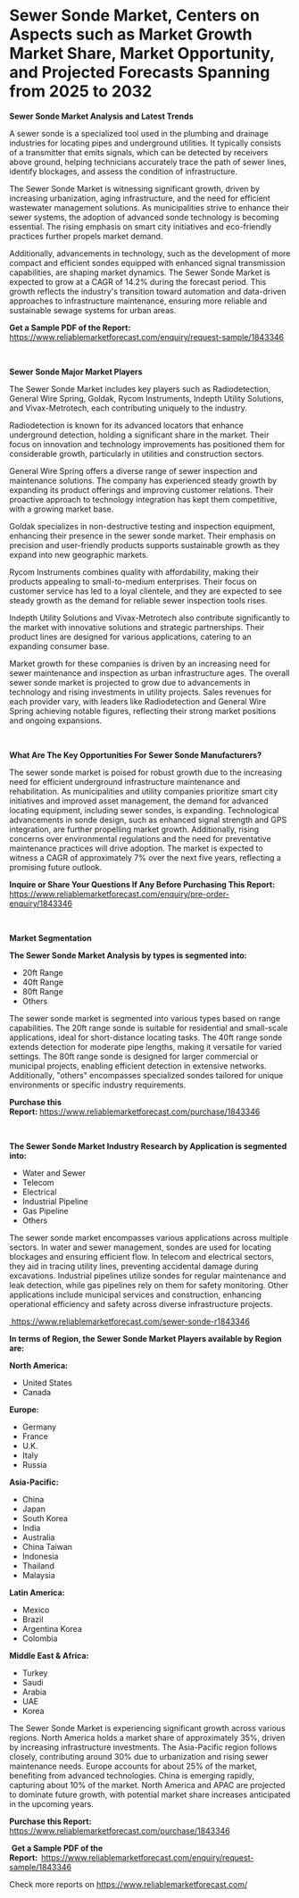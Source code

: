 <p><h1>Sewer Sonde Market, Centers on Aspects such as Market Growth Market Share, Market Opportunity, and Projected Forecasts Spanning from 2025 to 2032</h1></p><p><strong>Sewer Sonde Market Analysis and Latest Trends</strong></p>
<p><p>A sewer sonde is a specialized tool used in the plumbing and drainage industries for locating pipes and underground utilities. It typically consists of a transmitter that emits signals, which can be detected by receivers above ground, helping technicians accurately trace the path of sewer lines, identify blockages, and assess the condition of infrastructure. </p><p>The Sewer Sonde Market is witnessing significant growth, driven by increasing urbanization, aging infrastructure, and the need for efficient wastewater management solutions. As municipalities strive to enhance their sewer systems, the adoption of advanced sonde technology is becoming essential. The rising emphasis on smart city initiatives and eco-friendly practices further propels market demand. </p><p>Additionally, advancements in technology, such as the development of more compact and efficient sondes equipped with enhanced signal transmission capabilities, are shaping market dynamics. The Sewer Sonde Market is expected to grow at a CAGR of 14.2% during the forecast period. This growth reflects the industry's transition toward automation and data-driven approaches to infrastructure maintenance, ensuring more reliable and sustainable sewage systems for urban areas.</p></p>
<p><strong>Get a Sample PDF of the Report:&nbsp;</strong> <a href="https://www.reliablemarketforecast.com/enquiry/request-sample/1843346?utm_campaign=2481&utm_medium=2&utm_source=Github&utm_content=ia&utm_term=11042025&utm_id=sewer-sonde">https://www.reliablemarketforecast.com/enquiry/request-sample/1843346</a></p>
<p>&nbsp;</p>
<p><strong>Sewer Sonde Major Market Players</strong></p>
<p><p>The Sewer Sonde Market includes key players such as Radiodetection, General Wire Spring, Goldak, Rycom Instruments, Indepth Utility Solutions, and Vivax-Metrotech, each contributing uniquely to the industry. </p><p>Radiodetection is known for its advanced locators that enhance underground detection, holding a significant share in the market. Their focus on innovation and technology improvements has positioned them for considerable growth, particularly in utilities and construction sectors.</p><p>General Wire Spring offers a diverse range of sewer inspection and maintenance solutions. The company has experienced steady growth by expanding its product offerings and improving customer relations. Their proactive approach to technology integration has kept them competitive, with a growing market base.</p><p>Goldak specializes in non-destructive testing and inspection equipment, enhancing their presence in the sewer sonde market. Their emphasis on precision and user-friendly products supports sustainable growth as they expand into new geographic markets.</p><p>Rycom Instruments combines quality with affordability, making their products appealing to small-to-medium enterprises. Their focus on customer service has led to a loyal clientele, and they are expected to see steady growth as the demand for reliable sewer inspection tools rises.</p><p>Indepth Utility Solutions and Vivax-Metrotech also contribute significantly to the market with innovative solutions and strategic partnerships. Their product lines are designed for various applications, catering to an expanding consumer base.</p><p>Market growth for these companies is driven by an increasing need for sewer maintenance and inspection as urban infrastructure ages. The overall sewer sonde market is projected to grow due to advancements in technology and rising investments in utility projects. Sales revenues for each provider vary, with leaders like Radiodetection and General Wire Spring achieving notable figures, reflecting their strong market positions and ongoing expansions.</p></p>
<p>&nbsp;</p>
<p><strong>What Are The Key Opportunities For Sewer Sonde Manufacturers?</strong></p>
<p><p>The sewer sonde market is poised for robust growth due to the increasing need for efficient underground infrastructure maintenance and rehabilitation. As municipalities and utility companies prioritize smart city initiatives and improved asset management, the demand for advanced locating equipment, including sewer sondes, is expanding. Technological advancements in sonde design, such as enhanced signal strength and GPS integration, are further propelling market growth. Additionally, rising concerns over environmental regulations and the need for preventative maintenance practices will drive adoption. The market is expected to witness a CAGR of approximately 7% over the next five years, reflecting a promising future outlook.</p></p>
<p><strong>Inquire or Share Your Questions If Any Before Purchasing This Report:</strong> <a href="https://www.reliablemarketforecast.com/enquiry/pre-order-enquiry/1843346?utm_campaign=2481&utm_medium=2&utm_source=Github&utm_content=ia&utm_term=11042025&utm_id=sewer-sonde">https://www.reliablemarketforecast.com/enquiry/pre-order-enquiry/1843346</a></p>
<p>&nbsp;</p>
<p><strong>Market Segmentation</strong></p>
<p><strong>The Sewer Sonde Market Analysis by types is segmented into:</strong></p>
<p><ul><li>20ft Range</li><li>40ft Range</li><li>80ft Range</li><li>Others</li></ul></p>
<p><p>The sewer sonde market is segmented into various types based on range capabilities. The 20ft range sonde is suitable for residential and small-scale applications, ideal for short-distance locating tasks. The 40ft range sonde extends detection for moderate pipe lengths, making it versatile for varied settings. The 80ft range sonde is designed for larger commercial or municipal projects, enabling efficient detection in extensive networks. Additionally, "others" encompasses specialized sondes tailored for unique environments or specific industry requirements.</p></p>
<p><strong>Purchase this Report:&nbsp;</strong><a href="https://www.reliablemarketforecast.com/purchase/1843346?utm_campaign=2481&utm_medium=2&utm_source=Github&utm_content=ia&utm_term=11042025&utm_id=sewer-sonde">https://www.reliablemarketforecast.com/purchase/1843346</a></p>
<p>&nbsp;</p>
<p><strong>The Sewer Sonde Market Industry Research by Application is segmented into:</strong></p>
<p><ul><li>Water and Sewer</li><li>Telecom</li><li>Electrical</li><li>Industrial Pipeline</li><li>Gas Pipeline</li><li>Others</li></ul></p>
<p><p>The sewer sonde market encompasses various applications across multiple sectors. In water and sewer management, sondes are used for locating blockages and ensuring efficient flow. In telecom and electrical sectors, they aid in tracing utility lines, preventing accidental damage during excavations. Industrial pipelines utilize sondes for regular maintenance and leak detection, while gas pipelines rely on them for safety monitoring. Other applications include municipal services and construction, enhancing operational efficiency and safety across diverse infrastructure projects.</p></p>
<p><a href="https://www.reliablemarketforecast.com/sewer-sonde-r1843346?utm_campaign=2481&utm_medium=2&utm_source=Github&utm_content=ia&utm_term=11042025&utm_id=sewer-sonde">&nbsp;https://www.reliablemarketforecast.com/sewer-sonde-r1843346</a></p>
<p><strong>In terms of Region, the Sewer Sonde Market Players available by Region are:</strong></p>
<p>
    <p> <strong> North America: </strong>
        <ul>
            <li>United States</li>
            <li>Canada</li>
        </ul>
        </p> 
    <p> <strong> Europe: </strong>
        <ul>
            <li>Germany</li>
            <li>France</li>
            <li>U.K.</li>
            <li>Italy</li>
            <li>Russia</li>
        </ul>
        </p> 
    <p> <strong> Asia-Pacific: </strong>
        <ul>
            <li>China</li>
            <li>Japan</li>
            <li>South Korea</li>
            <li>India</li>
            <li>Australia</li>
            <li>China Taiwan</li>
            <li>Indonesia</li>
            <li>Thailand</li>
            <li>Malaysia</li>
        </ul>
        </p> 
    <p> <strong> Latin America: </strong>
        <ul>
            <li>Mexico</li>
            <li>Brazil</li>
            <li>Argentina Korea</li>
            <li>Colombia</li>
        </ul>
        </p> 
    <p> <strong> Middle East & Africa: </strong>
        <ul>
            <li>Turkey</li>
            <li>Saudi</li>
            <li>Arabia</li>
            <li>UAE</li>
            <li>Korea</li>
        </ul>
    </p>
    </p>
<p><p>The Sewer Sonde Market is experiencing significant growth across various regions. North America holds a market share of approximately 35%, driven by increasing infrastructure investments. The Asia-Pacific region follows closely, contributing around 30% due to urbanization and rising sewer maintenance needs. Europe accounts for about 25% of the market, benefiting from advanced technologies. China is emerging rapidly, capturing about 10% of the market. North America and APAC are projected to dominate future growth, with potential market share increases anticipated in the upcoming years.</p></p>
<p><strong>Purchase this Report: </strong><a href="https://www.reliablemarketforecast.com/purchase/1843346?utm_campaign=2481&utm_medium=2&utm_source=Github&utm_content=ia&utm_term=11042025&utm_id=sewer-sonde">https://www.reliablemarketforecast.com/purchase/1843346</a></p>
<p>&nbsp;<strong>Get a Sample PDF of the Report:&nbsp;&nbsp;</strong><a href="https://www.reliablemarketforecast.com/enquiry/request-sample/1843346?utm_campaign=2481&utm_medium=2&utm_source=Github&utm_content=ia&utm_term=11042025&utm_id=sewer-sonde">https://www.reliablemarketforecast.com/enquiry/request-sample/1843346</a></p>
<p><strong></strong></p>
<p>Check more reports on <a href="https://www.reliablemarketforecast.com/?utm_campaign=2481&utm_medium=2&utm_source=Github&utm_content=ia&utm_term=11042025&utm_id=sewer-sonde">https://www.reliablemarketforecast.com/</a></p>